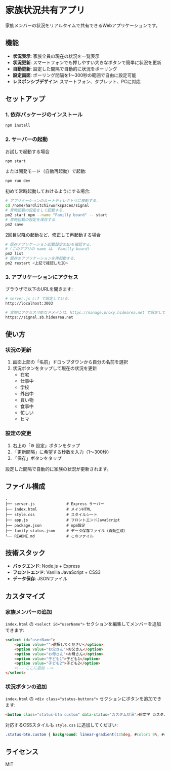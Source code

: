 # 家族状況共有アプリ

家族メンバーの状況をリアルタイムで共有できるWebアプリケーションです。

## 機能

- **状況表示**: 家族全員の現在の状況を一覧表示
- **状況更新**: スマートフォンでも押しやすい大きなボタンで簡単に状況を更新
- **自動更新**: 設定した間隔で自動的に状況をポーリング
- **設定画面**: ポーリング間隔を1〜300秒の範囲で自由に設定可能
- **レスポンシブデザイン**: スマートフォン、タブレット、PCに対応

## セットアップ

### 1. 依存パッケージのインストール

```bash
npm install
```

### 2. サーバーの起動

お試しで起動する場合
```bash
npm start
```

または開発モード（自動再起動）で起動:

```bash
npm run dev
```

初めて常時起動しておけるようにする場合:

```bash
# アプリケーションのルートディレクトリに移動する.
cd /home/hardlitchi/workspaces/signal
# 常時起動の設定をして起動する.
pm2 start npm --name "Familly board" -- start
# 常時起動の設定を保存する.
pm2 save
```

2回目以降の起動など、修正して再起動する場合

```bash
# 既存アプリケーション起動設定のIDを確認する.
# (このアプリの name は、 Familly board)
pm2 list
# 既存のアプリケーションを再起動する.
pm2 restart <上記で確認したID>
```

### 3. アプリケーションにアクセス

ブラウザで以下のURLを開きます:

```bash
# server.js L:7 で設定している.
http://localhost:3003

# 実際にアクセス可能なドメインは、https://manage.proxy.hidearea.net で設定している.
https://signal.sb.hidearea.net
```

## 使い方

### 状況の更新

1. 画面上部の「名前」ドロップダウンから自分の名前を選択
2. 状況ボタンをタップして現在の状況を更新
   - 在宅
   - 仕事中
   - 学校
   - 外出中
   - 買い物
   - 食事中
   - 忙しい
   - ヒマ

### 設定の変更

1. 右上の「⚙️ 設定」ボタンをタップ
2. 「更新間隔」に希望する秒数を入力（1〜300秒）
3. 「保存」ボタンをタップ

設定した間隔で自動的に家族の状況が更新されます。

## ファイル構成

```
.
├── server.js              # Express サーバー
├── index.html             # メインHTML
├── style.css              # スタイルシート
├── app.js                 # フロントエンドJavaScript
├── package.json           # npm設定
├── family-status.json     # データ保存ファイル（自動生成）
└── README.md              # このファイル
```

## 技術スタック

- **バックエンド**: Node.js + Express
- **フロントエンド**: Vanilla JavaScript + CSS3
- **データ保存**: JSONファイル

## カスタマイズ

### 家族メンバーの追加

`index.html` の `<select id="userName">` セクションを編集してメンバーを追加できます:

```html
<select id="userName">
    <option value="">選択してください</option>
    <option value="お父さん">お父さん</option>
    <option value="お母さん">お母さん</option>
    <option value="子ども1">子ども1</option>
    <option value="子ども2">子ども2</option>
    <!-- ここに追加 -->
</select>
```

### 状況ボタンの追加

`index.html` の `<div class="status-buttons">` セクションにボタンを追加できます:

```html
<button class="status-btn custom" data-status="カスタム状況">絵文字 カスタム状況</button>
```

対応するCSSスタイルも `style.css` に追加してください:

```css
.status-btn.custom { background: linear-gradient(135deg, #color1 0%, #color2 100%); }
```

## ライセンス

MIT
